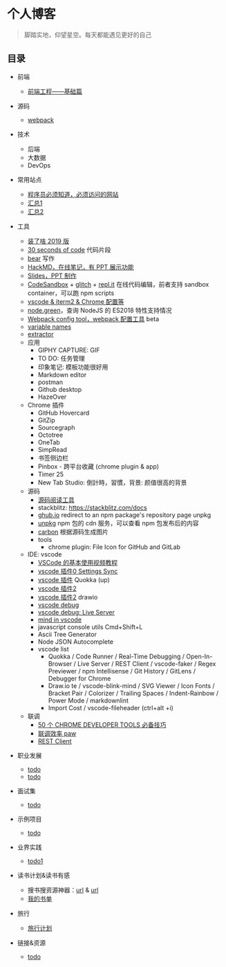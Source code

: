 # 个人博客

> 脚踏实地，仰望星空。每天都能遇见更好的自己

## 目录

* 前端
    * [前端工程——基础篇](https://github.com/feishi20/blog/issues/1)
* 源码
    * [webpack](https://github.com/feishi20/blog/issues/100)
* 技术
    * 后端
    * 大数据
    * DevOps
* 常用站点
    * [程序员必须知道，必须访问的网站](https://juejin.im/post/5d4b88155188250571068334#watch-others-code)   
    * [汇总1](https://github.com/stanzhai/be-a-professional-programmer)
    * [汇总2](https://github.com/ConardLi/ConardLi.github.io)

* 工具
    * [装了啥 2019 版](https://juejin.im/post/5c9446e36fb9a071082f5118)
    * [30 seconds of code](https://www.30secondsofcode.org/) 代码片段
    * [bear](https://bear.app/) 写作
    * [HackMD，在线笔记，有 PPT 展示功能](https://hackmd.io/recent)
    * [Slides，PPT 制作](https://slides.com/)
    * [CodeSandbox](https://codesandbox.io/) + [glitch](https://glitch.com/) + [repl.it](https://repl.it/) 在线代码编辑，前者支持 sandbox container，可以跑 npm scripts
    * [vscode & iterm2 & Chrome 配置等](https://juejin.im/post/5d0e532d6fb9a07eec59d3bb#heading-0)
    * [node.green](https://node.green/)，查询 NodeJS 的 ES2018 特性支持情况
    * [Webpack config tool，webpack 配置工具](https://createapp.dev/) beta
    * [variable names](https://unbug.github.io/codelf/)
    * [extractor](https://extract.me/cn/)
    * 应用
      * GIPHY CAPTURE: GIF
      * TO DO: 任务管理
      * 印象笔记: 模板功能很好用
      * Markdown editor
      * postman
      * Github desktop
      * HazeOver
    * Chrome 插件
      * GitHub Hovercard
      * GitZip
      * Sourcegraph
      * Octotree
      * OneTab
      * SimpRead
      * 书签侧边栏
      * Pinbox - 跨平台收藏 (chrome plugin & app)
      * Timer 25
      * New Tab Studio: 倒計時，習慣，背景: 颜值很高的背景
    * 源码
        * [源码阅读工具](https://www.zhihu.com/question/27821340?sort=created)
        * stackblitz: https://stackblitz.com/docs
        * [ghub.io](http://ghub.io/) redirect to an npm package's repository page unpkg
        * [unpkg](https://unpkg.com/) npm 包的 cdn 服务，可以查看 npm 包发布后的内容
        * [carbon](https://carbon.now.sh/) 根据源码生成图片
        * tools
          * chrome plugin: File Icon for GitHub and GitLab
    * IDE: vscode
        * [VSCode 的基本使用视频教程](https://devopen.club/course/vscode)
        * [vscode 插件0 Settings Sync](https://marketplace.visualstudio.com/items?itemName=Shan.code-settings-sync)
        * [vscode 插件](https://zhuanlan.zhihu.com/p/27905838) Quokka (up)
        * [vscode 插件2](https://zhuanlan.zhihu.com/p/40417719)
        * [vscode 插件2](https://zhuanlan.zhihu.com/p/140895359) drawio
        * [vscode debug](https://zhuanlan.zhihu.com/p/54861567)
        * [vscode debug: Live Server](https://marketplace.visualstudio.com/items?itemName=ritwickdey.LiveServer)
        * [mind in vscode](https://zhuanlan.zhihu.com/p/94184399)
        * javascript console utils  Cmd+Shift+L
        * Ascii Tree Generator
        * Node JSON Autocomplete
        * vscode list
            * ​Quokka / Code Runner / Real-Time Debugging / Open-In-Browser / Live Server / REST Client / vscode-faker / Regex Previewer / npm Intellisense / Git History / GitLens / Debugger for Chrome
            * Draw.io te / vscode-blink-mind / SVG Viewer / Icon Fonts / Bracket Pair /  Colorizer  / Trailing Spaces / Indent-Rainbow / Power Mode / markdownlint
            * Import Cost / vscode-fileheader (ctrl+alt  +i)
    * 联调
        * [50 个 CHROME DEVELOPER TOOLS 必备技巧](https://devopen.club/course/chromedevtools)
        * [联调效率 paw](https://paw.cloud)
        * [REST Client](https://marketplace.visualstudio.com/items?itemName=humao.rest-client)
* 职业发展
    * [todo](https://github.com/feishi20/blog/issues/200)
    * [todo](https://github.com/feishi20/blog/issues/200)
* 面试集
    * [todo](https://github.com/feishi20/blog/issues/200)
* 示例项目
    * [todo](https://github.com/feishi20/demo)
* 业界实践
    * [todo1]()
* 读书计划&读书有感
    * 搜书搜资源神器：[url](https://www.chaonengsou.com/) & [url](https://zhuanlan.zhihu.com/p/114282123)
    * [我的书单](https://github.com/feishi20/blog/issues/300)
* 旅行
    * [旅行计划](https://github.com/feishi20/blog/issues/400)
* 链接&资源
    * [todo]()
